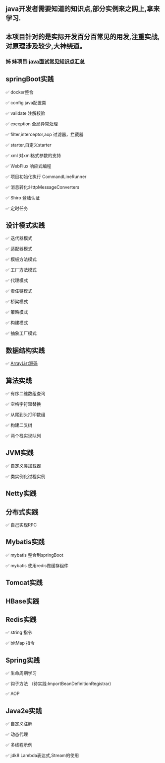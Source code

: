 ## java开发者需要知道的知识点,部分实例来之网上,拿来学习.
## 本项目针对的是实际开发百分百常见的用发,注重实战,对原理涉及较少,大神绕道。

### 姊 妹项目:[java面试常见知识点汇总](http://nivelle.me/javaInterview/)

## springBoot实践

✅ docker整合

✅ config java配置类

✅ validate 注解校验

✅ exception 全局异常处理

✅ filter,interceptor,aop 过滤器，拦截器

✅ starter,自定义starter

✅ xml 对xml格式参数的支持

✅ WebFlux 响应式编程

✅ 项目初始化执行 CommandLineRunner

✅ 消息转化:HttpMessageConverters

✅ Shiro 登陆认证

✅ 定时任务


## 设计模式实践

✅ 迭代器模式

✅ 适配器模式

✅ 模板方法模式

✅ 工厂方法模式

✅ 代理模式

✅ 责任链模式

✅ 桥梁模式

✅ 策略模式

✅ 构建模式

✅ 抽象工厂模式

## 数据结构实践

✅ [ArrayList源码](https://github.com/nivelle/javaguides/blob/master/article/ArrayList%E6%BA%90%E7%A0%81%E8%A7%A3%E8%AF%BB.md)

## 算法实践

✅ 有序二维数组查询

✅ 空格字符窜替换

✅ 从尾到头打印数组

✅ 构建二叉树

✅ 两个栈实现队列

## JVM实践

✅ 自定义类加载器

✅ 类实例化过程实例

## Netty实践

## 分布式实践

✅ 自己实现RPC

## Mybatis实践

✅ mybatis 整合到springBoot

✅ mybatis 使用redis做缓存组件

## Tomcat实践

## HBase实践

## Redis实践

✅ string 指令

✅ bitMap 指令

## Spring实践

✅ 生命周期学习

✅ 钩子方法 （待实践:ImportBeanDefinitionRegistrar）

✅ AOP

## Java2e实践

✅ 自定义注解

✅ 动态代理

✅ 多线程示例

✅ jdk8 Lambda表达式,Stream的使用

